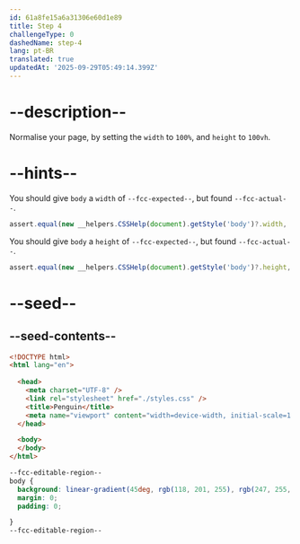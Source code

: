 ```yaml
---
id: 61a8fe15a6a31306e60d1e89
title: Step 4
challengeType: 0
dashedName: step-4
lang: pt-BR
translated: true
updatedAt: '2025-09-29T05:49:14.399Z'
---
```


# --description--

Normalise your page, by setting the `width` to `100%`, and `height` to `100vh`.

# --hints--

You should give `body` a `width` of `--fcc-expected--`, but found `--fcc-actual--`.

```js
assert.equal(new __helpers.CSSHelp(document).getStyle('body')?.width, '100%');
```

You should give `body` a `height` of `--fcc-expected--`, but found `--fcc-actual--`.

```js
assert.equal(new __helpers.CSSHelp(document).getStyle('body')?.height, '100vh');
```

# --seed--

## --seed-contents--

```html
<!DOCTYPE html>
<html lang="en">
  
  <head>
    <meta charset="UTF-8" />
    <link rel="stylesheet" href="./styles.css" />
    <title>Penguin</title>
    <meta name="viewport" content="width=device-width, initial-scale=1.0" />
  </head>

  <body>
  </body>
</html>
```

```css
--fcc-editable-region--
body {
  background: linear-gradient(45deg, rgb(118, 201, 255), rgb(247, 255, 222));
  margin: 0;
  padding: 0;

}
--fcc-editable-region--
```
